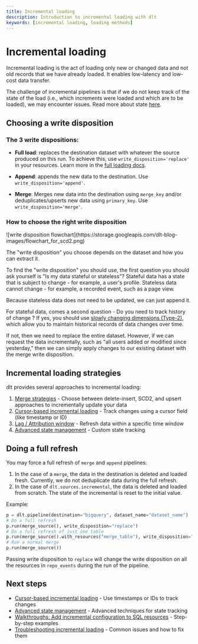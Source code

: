 ```yaml
---
title: Incremental loading
description: Introduction to incremental loading with dlt
keywords: [incremental loading, loading methods]
---
```


# Incremental loading

Incremental loading is the act of loading only new or changed data and not old records that we have already loaded. It enables low-latency and low-cost data transfer.

The challenge of incremental pipelines is that if we do not keep track of the state of the load (i.e., which increments were loaded and which are to be loaded), we may encounter issues. Read more about state [here](state.md).

## Choosing a write disposition

### The 3 write dispositions:

- **Full load**: replaces the destination dataset with whatever the source produced on this run. To achieve this, use `write_disposition='replace'` in your resources. Learn more in the [full loading docs](./full-loading.md).

- **Append**: appends the new data to the destination. Use `write_disposition='append'`.

- **Merge**: Merges new data into the destination using `merge_key` and/or deduplicates/upserts new data using `primary_key`. Use `write_disposition='merge'`.

### How to choose the right write disposition

<div style={{textAlign: 'center'}}>
![write disposition flowchart](https://storage.googleapis.com/dlt-blog-images/flowchart_for_scd2.png)
</div>

The "write disposition" you choose depends on the dataset and how you can extract it.

To find the "write disposition" you should use, the first question you should ask yourself is "Is my data stateful or stateless"? Stateful data has a state that is subject to change - for example, a user's profile. Stateless data cannot change - for example, a recorded event, such as a page view.

Because stateless data does not need to be updated, we can just append it.

For stateful data, comes a second question - Do you need to track history of change ? If yes, you should use [slowly changing dimensions (Type-2)](./merge-loading.md#scd2-strategy), which allow you to maintain historical records of data changes over time.

If not, then we need to replace the entire dataset. However, if we can request the data incrementally, such as "all users added or modified since yesterday," then we can simply apply changes to our existing dataset with the merge write disposition.

## Incremental loading strategies

dlt provides several approaches to incremental loading:

1. [Merge strategies](./merge-loading.md#merge-strategies) - Choose between delete-insert, SCD2, and upsert approaches to incrementally update your data
2. [Cursor-based incremental loading](./incremental/cursor.md) - Track changes using a cursor field (like timestamp or ID)
3. [Lag / Attribution window](./incremental/lag.md) - Refresh data within a specific time window
4. [Advanced state management](./incremental/advanced-state.md) - Custom state tracking

## Doing a full refresh

You may force a full refresh of `merge` and `append` pipelines:

1. In the case of a `merge`, the data in the destination is deleted and loaded fresh. Currently, we do not deduplicate data during the full refresh.
2. In the case of `dlt.sources.incremental`, the data is deleted and loaded from scratch. The state of the incremental is reset to the initial value.

Example:

```py
p = dlt.pipeline(destination="bigquery", dataset_name="dataset_name")
# Do a full refresh
p.run(merge_source(), write_disposition="replace")
# Do a full refresh of just one table
p.run(merge_source().with_resources("merge_table"), write_disposition="replace")
# Run a normal merge
p.run(merge_source())
```

Passing write disposition to `replace` will change the write disposition on all the resources in
`repo_events` during the run of the pipeline.

## Next steps

- [Cursor-based incremental loading](./incremental/cursor.md) - Use timestamps or IDs to track changes
- [Advanced state management](./incremental/advanced-state.md) - Advanced techniques for state tracking
- [Walkthroughs: Add incremental configuration to SQL resources](../walkthroughs/add-incremental-configuration.md) - Step-by-step examples
- [Troubleshooting incremental loading](./incremental/troubleshooting.md) - Common issues and how to fix them
